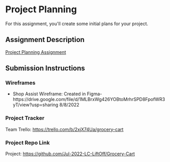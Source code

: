 # Project Planning
For this assignment, you'll create some initial plans for your project.

## Assignment Description
[Project Planning Assignment](https://education.launchcode.org/liftoff/modules/assignments/project-planning)

## Submission Instructions

### Wireframes

<ul><li>Shop Assist Wireframe: Created in Figma-https://drive.google.com/file/d/1MLBrxWg426YOBtoMrhrSPD8FpofWR3yT/view?usp=sharing 8/8/2022</li></ul>

### Project Tracker

Team Trello: https://trello.com/b/2xjX74Ua/grocery-cart
### Project Repo Link

Project: https://github.com/Jul-2022-LC-LiftOff/Grocery-Cart
